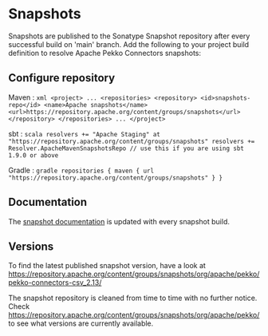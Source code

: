 # Snapshots

Snapshots are published to the Sonatype Snapshot repository after every successful build on 'main' branch.
Add the following to your project build definition to resolve Apache Pekko Connectors snapshots:

## Configure repository

Maven
:   ```xml
    <project>
    ...
      <repositories>
        <repository>
            <id>snapshots-repo</id>
            <name>Apache snapshots</name>
            <url>https://repository.apache.org/content/groups/snapshots</url>
        </repository>
      </repositories>
    ...
    </project>
    ```

sbt
:   ```scala
    resolvers += "Apache Staging" at "https://repository.apache.org/content/groups/snapshots"
    resolvers += Resolver.ApacheMavenSnapshotsRepo // use this if you are using sbt 1.9.0 or above
    ```

Gradle
:   ```gradle
    repositories {
      maven {
        url  "https://repository.apache.org/content/groups/snapshots"
      }
    }
    ```

## Documentation

The [snapshot documentation](https://pekko.apache.org/docs/pekko-connectors/snapshot/) is updated with every snapshot build.


## Versions

To find the latest published snapshot version, have a look at https://repository.apache.org/content/groups/snapshots/org/apache/pekko/pekko-connectors-csv_2.13/

The snapshot repository is cleaned from time to time with no further notice. Check https://repository.apache.org/content/groups/snapshots/org/apache/pekko/ to see what versions are currently available.
